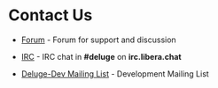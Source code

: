 # Contact Us

* [Forum](http://forum.deluge-torrent.org) - Forum for support and discussion

* [IRC](irc://irc.libera.chat/deluge) - IRC chat in **#deluge** on **irc.libera.chat**

* [Deluge-Dev Mailing List](http://groups.google.com/group/deluge-dev) - Development Mailing List